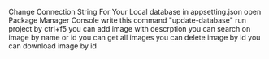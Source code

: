 Change Connection String For Your Local database in appsetting.json
open Package Manager Console
write this command "update-database"
run project by ctrl+f5
you can add image with descrption 
you can search on image by name or id 
you can get all images 
you can delete image by id 
you can download image by id
